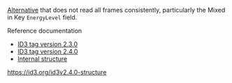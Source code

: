 
[Alternative](https://github.com/polyfloyd/rust-id3) that does not read all frames consistently, particularly the Mixed in Key `EnergyLevel` field.

Reference documentation
* [ID3 tag version 2.3.0](https://id3.org/id3v2.3.0)
* [ID3 tag version 2.4.0](https://mutagen-specs.readthedocs.io/en/latest/id3/id3v2.4.0-structure.html)
* [Internal structure](https://www.the-roberts-family.net/metadata/mp3.html)

https://id3.org/id3v2.4.0-structure